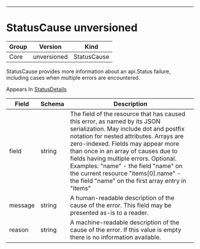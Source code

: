 

-----------
# StatusCause unversioned



Group        | Version     | Kind
------------ | ---------- | -----------
Core | unversioned | StatusCause







StatusCause provides more information about an api.Status failure, including cases when multiple errors are encountered.

<aside class="notice">
Appears In <a href="#statusdetails-unversioned">StatusDetails</a> </aside>

Field        | Schema     | Description
------------ | ---------- | -----------
field | string | The field of the resource that has caused this error, as named by its JSON serialization. May include dot and postfix notation for nested attributes. Arrays are zero-indexed.  Fields may appear more than once in an array of causes due to fields having multiple errors. Optional.  Examples:   "name" - the field "name" on the current resource   "items[0].name" - the field "name" on the first array entry in "items"
message | string | A human-readable description of the cause of the error.  This field may be presented as-is to a reader.
reason | string | A machine-readable description of the cause of the error. If this value is empty there is no information available.






